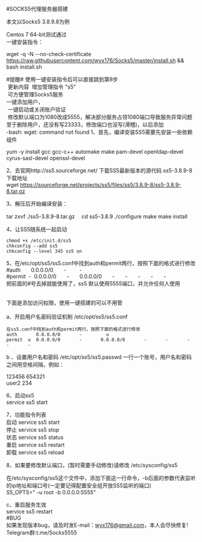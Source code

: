 #SOCKS5代理服务器搭建

本文以Socks5 3.8.9.8为例

Centos 7 64-bit测试通过<br>
  一键安装指令：

  wget -q -N --no-check-certificate https://raw.githubusercontent.com/wyx176/Socks5/master/install.sh && bash install.sh

  #提醒#
  使用一键安装指令后可以直接跳到第8步<br>
  更新内容
  增加管理指令 "s5"<br>
  可方便管理Socks5服务<br>
  一键添加用户，<br>
  一键启动或关闭账户验证<br>
  修改默认端口为1080改成5555，解决部分服务占领1080端口导致服务异常问题<br>
  至于删除用户，还没有写23333，修改端口也没写(滑稽)，以后添加<br>
-bash: wget: command not found
  1、首先，编译安装SS5需要先安装一些依赖组件

  yum -y install gcc gcc-c++ automake make pam-devel openldap-devel cyrus-sasl-devel openssl-devel

  2、去官网http://ss5.sourceforge.net/ 下载SS5最新版本的源代码
    ss5-3.8.9-8下载地址<br>
  wget https://sourceforge.net/projects/ss5/files/ss5/3.8.9-8/ss5-3.8.9-8.tar.gz

  3、解压后开始编译安装：

  tar zxvf ./ss5-3.8.9-8.tar.gz
　cd ss5-3.8.9
  ./configure
  make
  make install

  4、让SS5随系统一起启动

    chmod +x /etc/init.d/ss5
    chkconfig --add ss5
    chkconfig --level 345 ss5 on
    
  5、在/etc/opt/ss5/ss5.conf中找到auth和permit两行，按照下面的格式进行修改<br>
  #auth       0.0.0.0/0       -         - <br>
  #permit  -  0.0.0.0/0       -       0.0.0.0/0       -       -       -       -       -<br>
  把前面的#号去掉就能使用了，ss5 默认使用5555端口，并允许任何人使用

<br>
下面是添加访问权限，使用一键搭建的可以不用管<br>
 <br>
a、开启用户名密码验证机制 /etc/opt/ss5/ss5.conf<br>

    在ss5.conf中找到auth和permit两行，按照下面的格式进行修改
    auth       0.0.0.0/0       -         u
    permit  u  0.0.0.0/0       -       0.0.0.0/0       -       -       -       -       -

  b 、设置用户名和密码 /etc/opt/ss5/ss5.passwd
     一行一个账号，用户名和密码之间用空格间隔，例如：<br>

 123456 654321<br>
 user2  234<br>


6、启动ss5<br>
service ss5 start<br>
  
7、功能指令列表<br>
  启动 service ss5 start<br>
  停止 service ss5 stop<br>
  状态 service ss5 status<br>
  重启 service ss5 restart<br>
  卸载 service ss5 reload<br>
  
8、如果要修改默认端口，(暂时需要手动修改)请修改  /etc/sysconfig/ss5

  在/etc/sysconfig/ss5这个文件中，添加下面这一行命令，-b后面的参数代表监听的ip地址和端口号(一定要记得配置安全组开放SS5监听的端口)<br>
S5_OPTS=" -u root -b 0.0.0.0:5555"<br> 

    
  c、重启服务生效<br>
service ss5 restart
<br>
#BUG<br>
如果发现版本bug，请及时发E-mail：wyx176@gmail.com，本人会尽快修复!<br>
Telegram群:t.me/Socks5555
